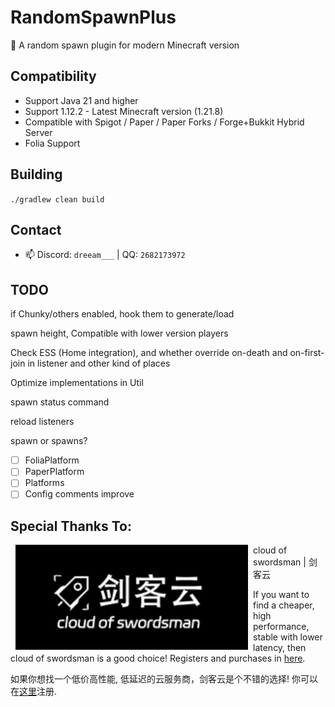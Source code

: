 # RandomSpawnPlus

🔀 A random spawn plugin for modern Minecraft version

## Compatibility

- Support Java 21 and higher
- Support 1.12.2 - Latest Minecraft version (1.21.8)
- Compatible with Spigot / Paper / Paper Forks / Forge+Bukkit Hybrid Server
- Folia Support

## Building

`./gradlew clean build`

## Contact

- 📫 Discord: `dreeam___` | QQ: `2682173972`

## TODO

if Chunky/others enabled, hook them to generate/load

spawn height, Compatible with lower version players

Check ESS (Home integration), and whether override on-death
and on-first-join in listener and other kind of places

Optimize implementations in Util

spawn status command

reload listeners

spawn or spawns?

- [ ] FoliaPlatform
- [ ] PaperPlatform
- [ ] Platforms
- [ ] Config comments improve

## Special Thanks To:

<a href="https://cloud.swordsman.com.cn/"><img src="JiankeServer.jpg" alt="Jianke Cloud Host" align="left" hspace="8"></a>
cloud of swordsman | 剑客云

If you want to find a cheaper, high performance, stable with lower latency, then cloud of swordsman is a good choice! Registers and purchases in [here](https://cloud.swordsman.com.cn/?i8ab42c).

如果你想找一个低价高性能, 低延迟的云服务商，剑客云是个不错的选择! 你可以在[这里](https://cloud.swordsman.com.cn/?i8ab42c)注册.
